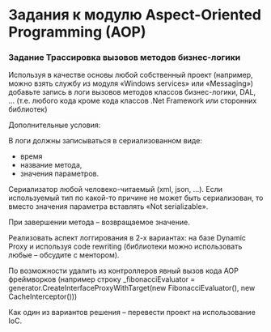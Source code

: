 # Задания к модулю Aspect-Oriented Programming (AOP)

### Задание Трассировка вызовов методов бизнес-логики

Используя в качестве основы любой собственный проект (например, можно взять службу из модуля «Windows services» или «Messaging») добавьте запись в логи вызовов методов классов бизнес-логики, DAL, … (т.е. любого кода кроме кода классов .Net Framework или сторонних библиотек)


Дополнительные условия:



В логи должны записываться в сериализованном виде: 
 * время 
 * название метода, 
 * значения параметров. 

Сериализатор любой человеко-читаемый (xml, json, …). Если используемый тип по какой-то причине не может быть сериализован, то вместо значения параметра вставлять «Not serializable».

При завершении метода – возвращаемое значение.

Реализовать аспект логгирования в 2-х вариантах: на базе Dynamic Proxy и используя code rewriting (библиотеки можно использовать любые – обсудите с ментором).

По возможности удалить из контроллеров явный вызов кода AOP фреймворков (например строку _fibonacciEvaluator = generator.CreateInterfaceProxyWithTarget<IFibonacciEvaluator>(new FibonacciEvaluator(), new CacheInterceptor()))


Как один из вариантов решения – перевести проект на использование IoC.